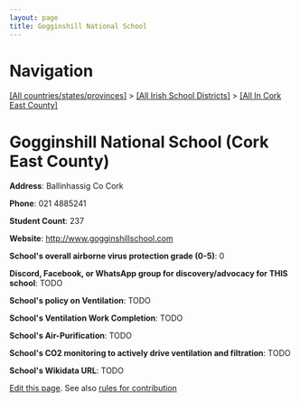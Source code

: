 ```yaml
---
layout: page
title: Gogginshill National School
---
```

# Navigation

[[All countries/states/provinces]](../../..) > [[All Irish School Districts]](../..) > [[All In Cork East County]](..)

# Gogginshill National School (Cork East County)

**Address**: Ballinhassig Co Cork

**Phone**: 021 4885241

**Student Count**: 237

**Website**: <http://www.gogginshillschool.com>

**School's overall airborne virus protection grade (0-5)**: 0

**Discord, Facebook, or WhatsApp group for discovery/advocacy for THIS school**: TODO

**School's policy on Ventilation**: TODO

**School's Ventilation Work Completion**: TODO

**School's Air-Purification**: TODO

**School's CO2 monitoring to actively drive ventilation and filtration**: TODO

**School's Wikidata URL**: TODO


[Edit this page](https://github.com/ventilate-schools/Ireland/edit/main/./Cork_East_County/Gogginshill_National_School.md). See also [rules for contribution](../../../contribution-rules/)